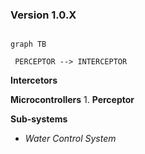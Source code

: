 



### Version 1.0.X

```mermaid

graph TB

 PERCEPTOR --> INTERCEPTOR
```
**Intercetors**

**Microcontrollers**
1. 
**Perceptor**


**Sub-systems**
* *Water Control System*